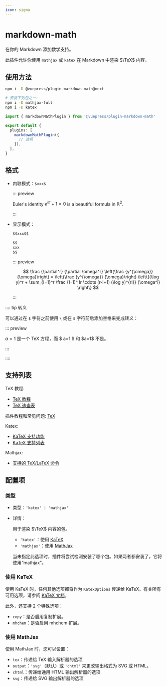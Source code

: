 ```yaml
---
icon: sigma
---
```


# markdown-math

<NpmBadge package="@vuepress/plugin-markdown-math" />

在你的 Markdown 添加数学支持。

此插件允许你使用 `mathjax` 或 `katex` 在 Markdown 中渲染 $\TeX$ 内容。

## 使用方法

```bash
npm i -D @vuepress/plugin-markdown-math@next

# 安装下列包之一:
npm i -D mathjax-full
npm i -D katex
```

```ts title=".vuepress/config.ts"
import { markdownMathPlugin } from '@vuepress/plugin-markdown-math'

export default {
  plugins: [
    markdownMathPlugin({
      // 选项
    }),
  ],
}
```

## 格式

- 内联模式：`$xxx$`

  ::: preview

  Euler's identity $e^{i\pi}+1=0$ is a beautiful formula in $\mathbb{R}^2$.

  :::

- 显示模式：

  ```md
  $$xxx$$

  $$
  xxx
  $$
  ```

  ::: preview

  $$
  \frac {\partial^r} {\partial \omega^r} \left(\frac {y^{\omega}} {\omega}\right)
  = \left(\frac {y^{\omega}} {\omega}\right) \left\{(\log y)^r + \sum_{i=1}^r \frac {(-1)^ Ir \cdots (r-i+1) (\log y)^{ri}} {\omega^i} \right\}
  $$

  :::

:::: tip 转义

可以通过在 `$` 字符之前使用 `\` 或在 `$` 字符前后添加空格来完成转义：

::: preview

$a=1$ 是一个 TeX 方程，而 $ a=1 $ 和 \$a=1$ 不是。

:::

::::

## 支持列表

TeX 教程:

- [TeX 教程](https://www.overleaf.com/learn/latex/Learn_LaTeX_in_30_minutes)
- [TeX 速查表](https://mdit-plugins.github.io/zh/tex.html#tex-tutorial)

插件教程和常见问题: [TeX](https://mdit-plugins.github.io/zh/tex.html#tex-%E6%95%99%E7%A8%8B)

Katex:

- [KaTeX 支持功能](https://katex.org/docs/supported.html)
- [KaTeX 支持列表](https://katex.org/docs/support_table.html)

Mathjax:

- [支持的 TeX/LaTeX 命令](https://docs.mathjax.org/en/latest/input/tex/macros/index.html#tex-commands)

## 配置项

### 类型

- 类型：`'katex' | 'mathjax'`
- 详情：

  用于渲染 $\TeX$ 内容的包。

  - `'katex'`：使用 [KaTeX](https://katex.org/)
  - `'mathjax'`：使用 [MathJax](https://www.mathjax.org/)

  当未指定此选项时，插件将尝试检测安装了哪个包。如果两者都安装了，它将使用“mathjax”。

### 使用 KaTeX

使用 KaTeX 时，任何其他选项都将作为 `KatexOptions` 传递给 KaTeX。有关所有可用选项，请参阅 [KaTeX 文档](https://katex.org/docs/options.html)。

此外，还支持 2 个特殊选项：

- `copy`：是否启用复制扩展。
- `mhchem`：是否启用 mhchem 扩展。

### 使用 MathJax

使用 MathJax 时，您可以设置：

- `tex`：传递给 TeX 输入解析器的选项
- `output`：`'svg'`（默认）或 `'chtml'` 来更改输出格式为 SVG 或 HTML。
- `chtml`：传递给通用 HTML 输出解析器的选项
- `svg`：传递给 SVG 输出解析器的选项
